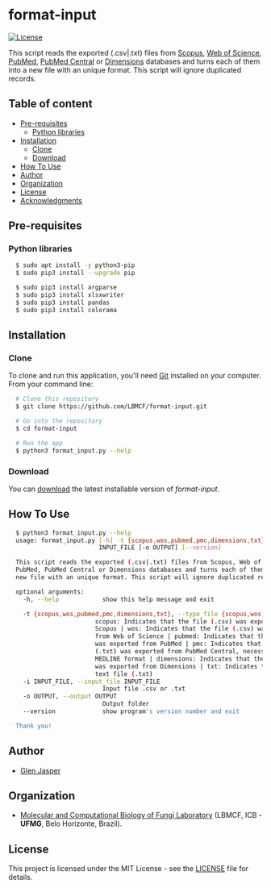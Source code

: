 format-input
======================
[![License](https://poser.pugx.org/badges/poser/license.svg)](./LICENSE)

This script reads the exported (.csv|.txt) files from [Scopus](https://www.scopus.com), [Web of Science](https://clarivate.com/webofsciencegroup/solutions/web-of-science), [PubMed](https://www.ncbi.nlm.nih.gov/pubmed), [PubMed Central](https://www.ncbi.nlm.nih.gov/pmc) or [Dimensions](https://app.dimensions.ai) databases and turns each of them into a new file with an unique format. This script will ignore duplicated records.

## Table of content

- [Pre-requisites](#pre-requisites)
    - [Python libraries](#python-libraries)
- [Installation](#installation)
    - [Clone](#clone)
    - [Download](#download)
- [How To Use](#how-to-use)
- [Author](#author)
- [Organization](#organization)
- [License](#license)
- [Acknowledgments](#acknowledgments)

## Pre-requisites

### Python libraries

```sh
  $ sudo apt install -y python3-pip
  $ sudo pip3 install --upgrade pip
```

```sh
  $ sudo pip3 install argparse
  $ sudo pip3 install xlsxwriter
  $ sudo pip3 install pandas
  $ sudo pip3 install colorama
```

## Installation

### Clone

To clone and run this application, you'll need [Git](https://git-scm.com) installed on your computer. From your command line:

```bash
  # Clone this repository
  $ git clone https://github.com/LBMCF/format-input.git

  # Go into the repository
  $ cd format-input

  # Run the app
  $ python3 format_input.py --help
```

### Download

You can [download](https://github.com/LBMCF/format-input/archive/master.zip) the latest installable version of _format-input_.

## How To Use

```sh
  $ python3 format_input.py --help
  usage: format_input.py [-h] -t {scopus,wos,pubmed,pmc,dimensions,txt} -i
                         INPUT_FILE [-o OUTPUT] [--version]

  This script reads the exported (.csv|.txt) files from Scopus, Web of Science,
  PubMed, PubMed Central or Dimensions databases and turns each of them into a
  new file with an unique format. This script will ignore duplicated records.

  optional arguments:
    -h, --help            show this help message and exit

    -t {scopus,wos,pubmed,pmc,dimensions,txt}, --type_file {scopus,wos,pubmed,pmc,dimensions,txt}
                        scopus: Indicates that the file (.csv) was exported from
                        Scopus | wos: Indicates that the file (.csv) was exported
                        from Web of Science | pubmed: Indicates that the file (.csv)
                        was exported from PubMed | pmc: Indicates that the file
                        (.txt) was exported from PubMed Central, necessarily in
                        MEDLINE format | dimensions: Indicates that the file (.csv)
                        was exported from Dimensions | txt: Indicates that it is a
                        text file (.txt)
    -i INPUT_FILE, --input_file INPUT_FILE
                          Input file .csv or .txt
    -o OUTPUT, --output OUTPUT
                          Output folder
    --version             show program's version number and exit

  Thank you!
```

## Author

* [Glen Jasper](https://github.com/glenjasper)

## Organization
* [Molecular and Computational Biology of Fungi Laboratory](https://sites.icb.ufmg.br/lbmcf/index.html) (LBMCF, ICB - **UFMG**, Belo Horizonte, Brazil).

## License

This project is licensed under the MIT License - see the [LICENSE](./LICENSE) file for details.
